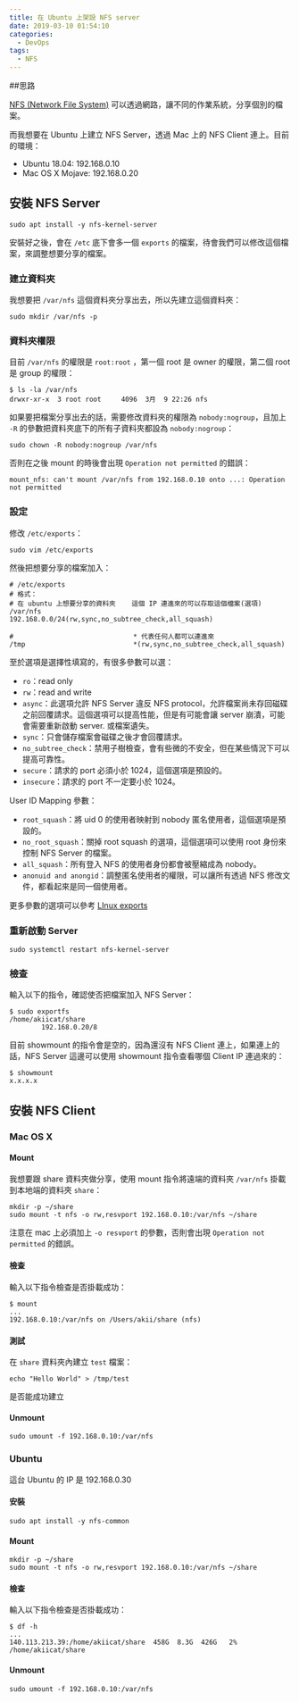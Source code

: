 ```yaml
---
title: 在 Ubuntu 上架設 NFS server
date: 2019-03-10 01:54:10
categories:
  - DevOps
tags:
  - NFS
---
```



##思路

[NFS (Network File System)](https://en.wikipedia.org/wiki/Network_File_System) 可以透過網路，讓不同的作業系統，分享個別的檔案。

而我想要在 Ubuntu 上建立 NFS Server，透過 Mac 上的 NFS Client 連上。目前的環境：

- Ubuntu 18.04: 192.168.0.10
- Mac OS X Mojave: 192.168.0.20

## 安裝 NFS Server

```shell
sudo apt install -y nfs-kernel-server
```

安裝好之後，會在 `/etc` 底下會多一個 `exports` 的檔案，待會我們可以修改這個檔案，來調整想要分享的檔案。

### 建立資料夾

我想要把 `/var/nfs` 這個資料夾分享出去，所以先建立這個資料夾：

```shell
sudo mkdir /var/nfs -p
```

### 資料夾權限

目前 `/var/nfs` 的權限是 `root:root` ，第一個 root 是 owner 的權限，第二個 root 是 group 的權限：

```shell
$ ls -la /var/nfs
drwxr-xr-x  3 root root     4096  3月  9 22:26 nfs
```

如果要把檔案分享出去的話，需要修改資料夾的權限為 `nobody:nogroup`，且加上 `-R` 的參數把資料夾底下的所有子資料夾都設為 `nobody:nogroup`：

```shell
sudo chown -R nobody:nogroup /var/nfs
```

否則在之後 mount 的時後會出現 `Operation not permitted` 的錯誤：

```shell
mount_nfs: can't mount /var/nfs from 192.168.0.10 onto ...: Operation not permitted
```

### 設定

修改 `/etc/exports`：

```shell
sudo vim /etc/exports
```

然後把想要分享的檔案加入：

```shell
# /etc/exports
# 格式：
# 在 ubuntu 上想要分享的資料夾    這個 IP 連進來的可以存取這個檔案(選項)
/var/nfs                       192.168.0.0/24(rw,sync,no_subtree_check,all_squash)

#                              * 代表任何人都可以連進來
/tmp                           *(rw,sync,no_subtree_check,all_squash)
```

至於選項是選擇性填寫的，有很多參數可以選：

- `ro`：read only
- `rw`：read and write
- `async`：此選項允許 NFS Server 違反 NFS protocol，允許檔案尚未存回磁碟之前回覆請求。這個選項可以提高性能，但是有可能會讓 server 崩潰，可能會需要重新啟動 server. 或檔案遺失。
- `sync`：只會儲存檔案會磁碟之後才會回覆請求。
- `no_subtree_check`：禁用子樹檢查，會有些微的不安全，但在某些情況下可以提高可靠性。
- `secure`：請求的 port 必須小於 1024，這個選項是預設的。
- `insecure`：請求的 port 不一定要小於 1024。

User ID Mapping 參數：

- `root_squash`：將 uid 0 的使用者映射到 nobody 匿名使用者，這個選項是預設的。
- `no_root_squash`：關掉 root squash 的選項，這個選項可以使用 root 身份來控制 NFS Server 的檔案。
- `all_squash`：所有登入 NFS 的使用者身份都會被壓縮成為 nobody。
- `anonuid and anongid`：調整匿名使用者的權限，可以讓所有透過 NFS 修改文件，都看起來是同一個使用者。

更多參數的選項可以參考 [LInux exports](https://linux.die.net/man/5/exports)

### 重新啟動 Server

```shell
sudo systemctl restart nfs-kernel-server
```

### 檢查

輸入以下的指令，確認使否把檔案加入 NFS Server：

```shell
$ sudo exportfs 
/home/akiicat/share
		192.168.0.20/8
```

目前 showmount 的指令會是空的，因為還沒有 NFS Client 連上，如果連上的話，NFS Server 這邊可以使用 showmount 指令查看哪個 Client IP 連過來的：

```shell
$ showmount
x.x.x.x
```

## 安裝 NFS Client

### Mac OS X

#### Mount

我想要跟 share 資料夾做分享，使用 mount 指令將遠端的資料夾 `/var/nfs` 掛載到本地端的資料夾 `share`：

```shell
mkdir -p ~/share
sudo mount -t nfs -o rw,resvport 192.168.0.10:/var/nfs ~/share
```

 注意在 mac 上必須加上 `-o resvport` 的參數，否則會出現 `Operation not permitted` 的錯誤。

#### 檢查

輸入以下指令檢查是否掛載成功：

```shell
$ mount
...
192.168.0.10:/var/nfs on /Users/akii/share (nfs)
```

#### 測試

在 `share` 資料夾內建立 `test` 檔案：

```shell
echo "Hello World" > /tmp/test
```

是否能成功建立

#### Unmount

```shell
sudo umount -f 192.168.0.10:/var/nfs
```

### Ubuntu

這台 Ubuntu 的 IP 是 192.168.0.30

#### 安裝

```shell
sudo apt install -y nfs-common
```

#### Mount

```shell
mkdir -p ~/share
sudo mount -t nfs -o rw,resvport 192.168.0.10:/var/nfs ~/share
```

#### 檢查

輸入以下指令檢查是否掛載成功：

```shell
$ df -h
...
140.113.213.39:/home/akiicat/share  458G  8.3G  426G   2% /home/akiicat/share
```

#### Unmount

```shell
sudo umount -f 192.168.0.10:/var/nfs
```

